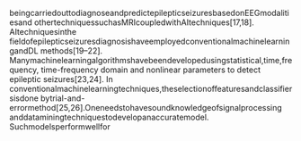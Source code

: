 beingcarriedouttodiagnoseandpredictepilepticseizuresbasedonEEGmodalitiesand
othertechniquessuchasMRIcoupledwithAItechniques[17,18]. AItechniquesinthe
fieldofepilepticseizuresdiagnosishaveemployedconventionalmachinelearningandDL
methods[19–22].
Manymachinelearningalgorithmshavebeendevelopedusingstatistical,time,frequency,
time-frequency domain and nonlinear parameters to detect epileptic seizures[23,24]. In
conventionalmachinelearningtechniques,theselectionoffeaturesandclassifiersisdone
bytrial-and-errormethod[25,26].Oneneedstohavesoundknowledgeofsignalprocessing
anddataminingtechniquestodevelopanaccuratemodel. Suchmodelsperformwellfor